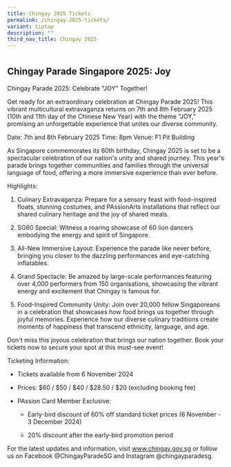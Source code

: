 ```yaml
---
title: Chingay 2025 Tickets
permalink: /chingay-2025-tickets/
variant: tiptap
description: ""
third_nav_title: Chingay 2025
---
```

<h1></h1>
<h2>Chingay Parade Singapore 2025: Joy</h2>
<p>Chingay Parade 2025: Celebrate "JOY" Together!</p>
<p>Get ready for an extraordinary celebration at Chingay Parade 2025! This
vibrant multicultural extravaganza returns on 7th and 8th February 2025
(10th and 11th day of the Chinese New Year) with the theme "JOY," promising
an unforgettable experience that unites our diverse community.</p>
<p>Date: 7th and 8th February 2025 Time: 8pm Venue: F1 Pit Building</p>
<p>As Singapore commemorates its 60th birthday, Chingay 2025 is set to be
a spectacular celebration of our nation's unity and shared journey. This
year's parade brings together communities and families through the universal
language of food, offering a more immersive experience than ever before.</p>
<p>Highlights:</p>
<ol>
<li>
<p>Culinary Extravaganza: Prepare for a sensory feast with food-inspired
floats, stunning costumes, and PAssionArts installations that reflect our
shared culinary heritage and the joy of shared meals.</p>
</li>
<li>
<p>SG60 Special: Witness a roaring showcase of 60 lion dancers embodying
the energy and spirit of Singapore.</p>
</li>
<li>
<p>All-New Immersive Layout: Experience the parade like never before, bringing
you closer to the dazzling performances and eye-catching inflatables.</p>
</li>
<li>
<p>Grand Spectacle: Be amazed by large-scale performances featuring over
4,000 performers from 150 organisations, showcasing the vibrant energy
and excitement that Chingay is famous for.</p>
</li>
<li>
<p>Food-Inspired Community Unity: Join over 20,000 fellow Singaporeans in
a celebration that showcases how food brings us together through joyful
memories. Experience how our diverse culinary traditions create moments
of happiness that transcend ethnicity, language, and age.</p>
</li>
</ol>
<p>Don't miss this joyous celebration that brings our nation together. Book
your tickets now to secure your spot at this must-see event!</p>
<p>Ticketing Information:</p>
<ul data-tight="true" class="tight">
<li>
<p>Tickets available from 6 November 2024</p>
</li>
<li>
<p>Prices: $60 / $50 / $40 / $28.50 / $20 (excluding booking fee)</p>
</li>
<li>
<p>PAssion Card Member Exclusive:</p>
<ul data-tight="true" class="tight">
<li>
<p>Early-bird discount of 60% off standard ticket prices (6 November - 3
December 2024)</p>
</li>
<li>
<p>20% discount after the early-bird promotion period</p>
</li>
</ul>
</li>
</ul>
<p>For the latest updates and information, visit <a href="http://www.chingay.gov.sg/" rel="noopener noreferrer nofollow" target="_blank"><u>www.chingay.gov.sg</u></a> or follow
us on Facebook @ChingayParadeSG and Instagram @chingayparadesg.</p>